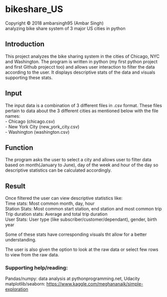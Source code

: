 # bikeshare_US
Copyright © 2018 ambarsingh95 (Ambar Singh)  
analyzing bike share system of 3 major US cities in python

## Introduction
This project analyzes the bike sharing system in the cities of Chicago, NYC and Washington. The program is written in python (my first python project and first Github projecct too) and allows user interaction to filter the data according to the user. It displays descriptive stats of the data and visuals supporting these stats.

## Input 
The input data is a combination of 3 different files in .csv format. These files pertain to data about the 3 different cities as mentioned below with the file names:  
	- Chicago (chicago.csv)  
	- New York City (new_york_city.csv)  
	- Washington (washington.csv)  
 
## Function
The program asks the user to select a city and allows user to filter data based on month(January to June), day of the week and hour of the day so descriptive statistics can be calculated accordingly. 

## Result
Once filtered the user can view descriptive statistics like:  
	Time stats: Most common month, day, hour  
	Station Stats: Most common start station, end station and most common trip  
	Trip duration stats: Average and total trip duration  
	User Stats: User type (like subscriber/customer/dependant), gender, birth year  

Some of these stats have corresponding visuals tht allow for a better understanding. 

The user is also given the option to look at the raw data or select few rows to view from the raw data. 

### Supporting help/reading:
Pandas/numpy: data analysis at pythonprogramming.net, Udacity   
matplotlib/seaborn: https://www.kaggle.com/meghananaik/simple-exploration  
